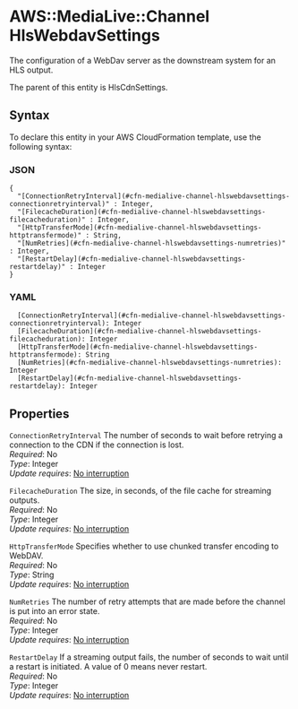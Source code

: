 # AWS::MediaLive::Channel HlsWebdavSettings<a name="aws-properties-medialive-channel-hlswebdavsettings"></a>

The configuration of a WebDav server as the downstream system for an HLS output\.

The parent of this entity is HlsCdnSettings\.

## Syntax<a name="aws-properties-medialive-channel-hlswebdavsettings-syntax"></a>

To declare this entity in your AWS CloudFormation template, use the following syntax:

### JSON<a name="aws-properties-medialive-channel-hlswebdavsettings-syntax.json"></a>

```
{
  "[ConnectionRetryInterval](#cfn-medialive-channel-hlswebdavsettings-connectionretryinterval)" : Integer,
  "[FilecacheDuration](#cfn-medialive-channel-hlswebdavsettings-filecacheduration)" : Integer,
  "[HttpTransferMode](#cfn-medialive-channel-hlswebdavsettings-httptransfermode)" : String,
  "[NumRetries](#cfn-medialive-channel-hlswebdavsettings-numretries)" : Integer,
  "[RestartDelay](#cfn-medialive-channel-hlswebdavsettings-restartdelay)" : Integer
}
```

### YAML<a name="aws-properties-medialive-channel-hlswebdavsettings-syntax.yaml"></a>

```
  [ConnectionRetryInterval](#cfn-medialive-channel-hlswebdavsettings-connectionretryinterval): Integer
  [FilecacheDuration](#cfn-medialive-channel-hlswebdavsettings-filecacheduration): Integer
  [HttpTransferMode](#cfn-medialive-channel-hlswebdavsettings-httptransfermode): String
  [NumRetries](#cfn-medialive-channel-hlswebdavsettings-numretries): Integer
  [RestartDelay](#cfn-medialive-channel-hlswebdavsettings-restartdelay): Integer
```

## Properties<a name="aws-properties-medialive-channel-hlswebdavsettings-properties"></a>

`ConnectionRetryInterval` <a name="cfn-medialive-channel-hlswebdavsettings-connectionretryinterval"></a>
The number of seconds to wait before retrying a connection to the CDN if the connection is lost\.  
_Required_: No  
_Type_: Integer  
_Update requires_: [No interruption](https://docs.aws.amazon.com/AWSCloudFormation/latest/UserGuide/using-cfn-updating-stacks-update-behaviors.html#update-no-interrupt)

`FilecacheDuration` <a name="cfn-medialive-channel-hlswebdavsettings-filecacheduration"></a>
The size, in seconds, of the file cache for streaming outputs\.  
_Required_: No  
_Type_: Integer  
_Update requires_: [No interruption](https://docs.aws.amazon.com/AWSCloudFormation/latest/UserGuide/using-cfn-updating-stacks-update-behaviors.html#update-no-interrupt)

`HttpTransferMode` <a name="cfn-medialive-channel-hlswebdavsettings-httptransfermode"></a>
Specifies whether to use chunked transfer encoding to WebDAV\.  
_Required_: No  
_Type_: String  
_Update requires_: [No interruption](https://docs.aws.amazon.com/AWSCloudFormation/latest/UserGuide/using-cfn-updating-stacks-update-behaviors.html#update-no-interrupt)

`NumRetries` <a name="cfn-medialive-channel-hlswebdavsettings-numretries"></a>
The number of retry attempts that are made before the channel is put into an error state\.  
_Required_: No  
_Type_: Integer  
_Update requires_: [No interruption](https://docs.aws.amazon.com/AWSCloudFormation/latest/UserGuide/using-cfn-updating-stacks-update-behaviors.html#update-no-interrupt)

`RestartDelay` <a name="cfn-medialive-channel-hlswebdavsettings-restartdelay"></a>
If a streaming output fails, the number of seconds to wait until a restart is initiated\. A value of 0 means never restart\.  
_Required_: No  
_Type_: Integer  
_Update requires_: [No interruption](https://docs.aws.amazon.com/AWSCloudFormation/latest/UserGuide/using-cfn-updating-stacks-update-behaviors.html#update-no-interrupt)
